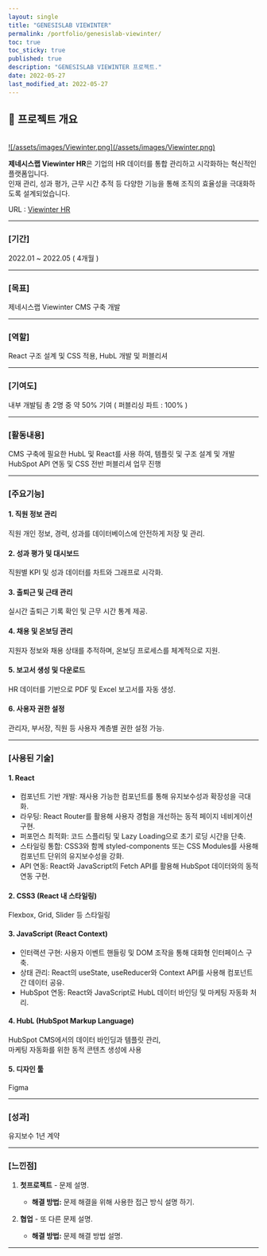 ```yaml
---
layout: single
title: "GENESISLAB VIEWINTER"
permalink: /portfolio/genesislab-viewinter/
toc: true
toc_sticky: true
published: true
description: "GENESISLAB VIEWINTER 프로젝트."
date: 2022-05-27
last_modified_at: 2022-05-27
---
```


## 📄 프로젝트 개요
<br/>
<a class="batimmage" href="/assets/images/Viewinter.png">
![/assets/images/Viewinter.png](/assets/images/Viewinter.png)
</a>

**제네시스랩 Viewinter HR**은 기업의 HR 데이터를 통합 관리하고 시각화하는 혁신적인 플랫폼입니다.  
인재 관리, 성과 평가, 근무 시간 추적 등 다양한 기능을 통해 조직의 효율성을 극대화하도록 설계되었습니다.

URL : <a href="https://viewinterhr.com/" target="_blank">Viewinter HR</a>

---

### [기간] <br/>
2022.01 ~ 2022.05 ( 4개월 )

---

### [목표] <br/>
제네시스랩 Viewinter CMS 구축 개발

---

### [역할] <br/>
React 구조 설계 및 CSS 적용, HubL 개발 및 퍼블리셔

---

### [기여도] <br/>
내부 개발팀 총 2명 중 약 50% 기여 ( 퍼블리싱 파트 : 100% )

---

### [활동내용] <br/>
CMS 구축에 필요한 HubL 및 React를 사용 하여, 템플릿 및 구조 설계 및 개발 <br/> 
HubSpot API 연동 및 CSS 전반 퍼블리셔 업무 진행

---

### [주요기능]

#### 1. **직원 정보 관리**  

직원 개인 정보, 경력, 성과를 데이터베이스에 안전하게 저장 및 관리.

#### 2. **성과 평가 및 대시보드**

직원별 KPI 및 성과 데이터를 차트와 그래프로 시각화.

#### 3. **출퇴근 및 근태 관리**  

실시간 출퇴근 기록 확인 및 근무 시간 통계 제공.

#### 4. **채용 및 온보딩 관리**

지원자 정보와 채용 상태를 추적하며, 온보딩 프로세스를 체계적으로 지원.

#### 5. **보고서 생성 및 다운로드**

HR 데이터를 기반으로 PDF 및 Excel 보고서를 자동 생성.

#### 6. **사용자 권한 설정** 

관리자, 부서장, 직원 등 사용자 계층별 권한 설정 가능.

---

### [사용된 기술] 

#### 1. **React**

- 컴포넌트 기반 개발: 재사용 가능한 컴포넌트를 통해 유지보수성과 확장성을 극대화. <br>
- 라우팅: React Router를 활용해 사용자 경험을 개선하는 동적 페이지 네비게이션 구현. <br>
- 퍼포먼스 최적화: 코드 스플리팅 및 Lazy Loading으로 초기 로딩 시간을 단축. <br>
- 스타일링 통합: CSS3와 함께 styled-components 또는 CSS Modules를 사용해 컴포넌트 단위의 유지보수성을 강화. <br>
- API 연동: React와 JavaScript의 Fetch API를 활용해 HubSpot 데이터와의 동적 연동 구현.


#### 2. **CSS3** (React 내 스타일링)

Flexbox, Grid, Slider 등 스타일링

#### 3. **JavaScript** (React Context)

- 인터랙션 구현: 사용자 이벤트 핸들링 및 DOM 조작을 통해 대화형 인터페이스 구축.
- 상태 관리: React의 useState, useReducer와 Context API를 사용해 컴포넌트 간 데이터 공유.
- HubSpot 연동: React와 JavaScript로 HubL 데이터 바인딩 및 마케팅 자동화 처리.

#### 4. **HubL** (HubSpot Markup Language)
HubSpot CMS에서의 데이터 바인딩과 템플릿 관리, <br>
마케팅 자동화를 위한 동적 콘텐츠 생성에 사용

#### 5. **디자인 툴**
Figma

---

### [성과] <br/>
유지보수 1년 계약 

---

### [느낀점] 
1. **첫프로젝트** - 문제 설명.
   - **해결 방법:** 문제 해결을 위해 사용한 접근 방식 설명 하기.

2. **협업** - 또 다른 문제 설명.
   - **해결 방법:** 문제 해결 방법 설명.

---